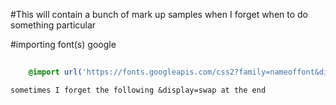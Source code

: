 #This will contain a bunch of mark up samples when I forget when to do something particular

#importing font(s) google
```css
    
    @import url('https://fonts.googleapis.com/css2?family=nameoffont&display=swap');

```
    sometimes I forget the following &display=swap at the end